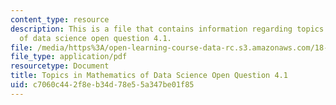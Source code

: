 ```yaml
---
content_type: resource
description: This is a file that contains information regarding topics in mathematics
  of data science open question 4.1.
file: /media/https%3A/open-learning-course-data-rc.s3.amazonaws.com/18-s096-topics-in-mathematics-of-data-science-fall-2015/c7060c442f8eb34d78e55a347be01f85_MIT18_S096F15_Open4.1.pdf
file_type: application/pdf
resourcetype: Document
title: Topics in Mathematics of Data Science Open Question 4.1
uid: c7060c44-2f8e-b34d-78e5-5a347be01f85
---
```

